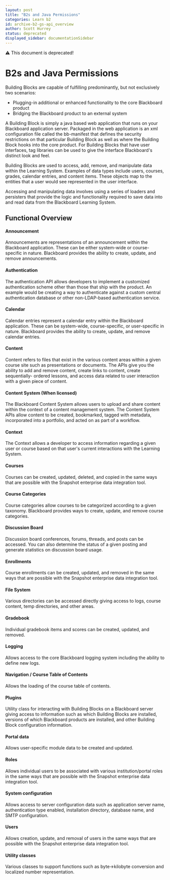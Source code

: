 ```yaml
---
layout: post
title: "B2s and Java Permissions"
categories: Learn b2
id: archive-b2-gs-api_overview
author: Scott Hurrey
status: deprecated
displayed_sidebar: documentationSidebar
---
```

<VersioningTracker frontMatter={frontMatter}/>

:warning: This document is deprecated!

# B2s and Java Permissions

Building Blocks are capable of fulfilling predominantly, but not exclusively
two scenarios:

- Plugging-in additional or enhanced functionality to the core Blackboard product
- Bridging the Blackboard product to an external system

A Building Block is simply a java based web application that runs on your
Blackboard application server. Packaged in the web application is an xml
configuration file called the bb-manifest that defines the security
restrictions on that particular Building Block as well as where the Building
Block hooks into the core product. For Building Blocks that have user
interfaces, tag libraries can be used to give the interface Blackboard's
distinct look and feel.

Building Blocks are used to access, add, remove, and manipulate data within
the Learning System. Examples of data types include users, courses, grades,
calendar entries, and content items. These objects map to the entities that a
user would see represented in the user interface.

Accessing and manipulating data involves using a series of loaders and
persisters that provide the logic and functionality required to save data into
and read data from the Blackboard Learning System.

## Functional Overview

#### Announcement

Announcements are representations of an announcement within the Blackboard
application. These can be either system-wide or course-specific in nature.
Blackboard provides the ability to create, update, and remove announcements.

#### Authentication

The authentication API allows developers to implement a customized
authentication scheme other than those that ship with the product. An example
would be creating a way to authenticate against a custom central
authentication database or other non-LDAP-based authentication service.

#### Calendar

Calendar entries represent a calendar entry within the Blackboard application.
These can be system-wide, course-specific, or user-specific in nature.
Blackboard provides the ability to create, update, and remove calendar
entries.

#### Content

Content refers to files that exist in the various content areas within a given
course site such as presentations or documents. The APIs give you the ability
to add and remove content, create links to content, create sequentially-
ordered lessons, and access data related to user interaction with a given
piece of content.

#### Content System (When licensed)

The Blackboard Content System allows users to upload and share content within
the context of a content management system. The Content System APIs allow
content to be created, bookmarked, tagged with metadata, incorporated into a
portfolio, and acted on as part of a workflow.

#### Context

The Context allows a developer to access information regarding a given user or
course based on that user's current interactions with the Learning System.

#### Courses

Courses can be created, updated, deleted, and copied in the same ways that are
possible with the Snapshot enterprise data integration tool.

#### Course Categories

Course categories allow courses to be categorized according to a given
taxonomy. Blackboard provides ways to create, update, and remove course
categories.

#### Discussion Board

Discussion board conferences, forums, threads, and posts can be accessed. You
can also determine the status of a given posting and generate statistics on
discussion board usage.

#### Enrollments

Course enrollments can be created, updated, and removed in the same ways that
are possible with the Snapshot enterprise data integration tool.

#### File System

Various directories can be accessed directly giving access to logs, course
content, temp directories, and other areas.

#### Gradebook

Individual gradebook items and scores can be created, updated, and removed.

#### Logging

Allows access to the core Blackboard logging system including the ability to
define new logs.

#### Navigation / Course Table of Contents

Allows the loading of the course table of contents.

#### Plugins

Utility class for interacting with Building Blocks on a Blackboard server
giving access to information such as which Building Blocks are installed,
versions of which Blackboard products are installed, and other Building Block
configuration information.

#### Portal data

Allows user-specific module data to be created and updated.

#### Roles

Allows individual users to be associated with various institution/portal roles
in the same ways that are possible with the Snapshot enterprise data
integration tool.

#### System configuration

Allows access to server configuration data such as application server name,
authentication type enabled, installation directory, database name, and SMTP
configuration.

#### Users

Allows creation, update, and removal of users in the same ways that are
possible with the Snapshot enterprise data integration tool.

#### Utility classes

Various classes to support functions such as byte->kilobyte conversion and
localized number representation.
<AuthorBox frontMatter={frontMatter}/>

